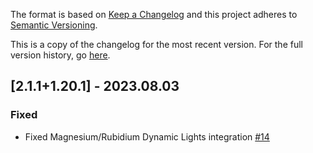 The format is based on [Keep a Changelog](http://keepachangelog.com/en/1.0.0/) and this project adheres to [Semantic Versioning](http://semver.org/spec/v2.0.0.html).

This is a copy of the changelog for the most recent version. For the full version history, go [here](https://github.com/TheIllusiveC4/CuriousLights/blob/1.20.x/CHANGELOG.md).

## [2.1.1+1.20.1] - 2023.08.03
### Fixed
- Fixed Magnesium/Rubidium Dynamic Lights integration [#14](https://github.com/illusivesoulworks/radiantgear/issues/14)
